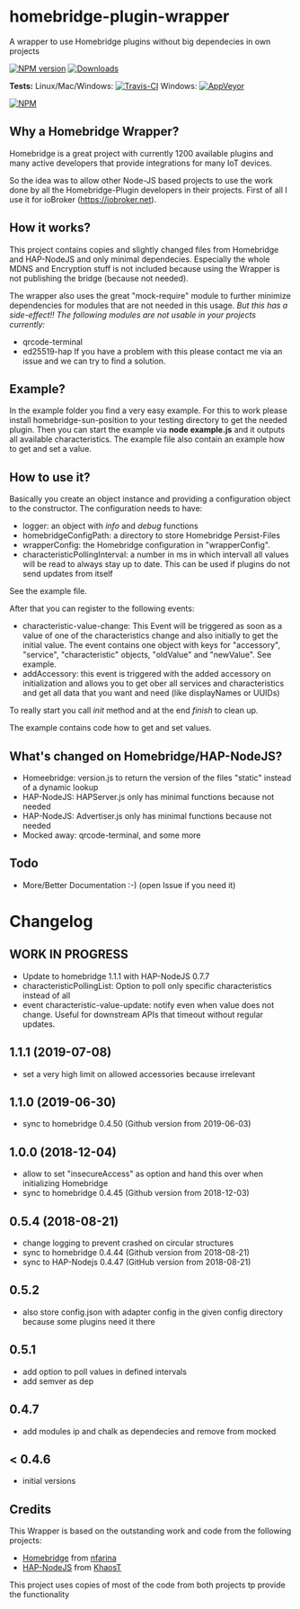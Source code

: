 # homebridge-plugin-wrapper
A wrapper to use Homebridge plugins without big dependecies in own projects

[![NPM version](http://img.shields.io/npm/v/homebridge-plugin-wrapper.svg)](https://www.npmjs.com/package/homebridge-plugin-wrapper)
[![Downloads](https://img.shields.io/npm/dm/homebridge-plugin-wrapper.svg)](https://www.npmjs.com/package/homebridge-plugin-wrapper)

**Tests:**
Linux/Mac/Windows:
[![Travis-CI](http://img.shields.io/travis/Apollon77/homebridge-plugin-wrapper/master.svg)](https://travis-ci.org/Apollon77/homebridge-plugin-wrapper)
Windows: [![AppVeyor](https://ci.appveyor.com/api/projects/status/github/Apollon77/homebridge-plugin-wrapper?branch=master&svg=true)](https://ci.appveyor.com/project/Apollon77/homebridge-plugin-wrapper/)

[![NPM](https://nodei.co/npm/homebridge-plugin-wrapper.png?downloads=true)](https://nodei.co/npm/homebridge-plugin-wrapper/)

## Why a Homebridge Wrapper?
Homebridge is a great project with currently 1200 available plugins and many
active developers that provide integrations for many IoT devices.

So the idea was to allow other Node-JS based projects to use the work done by
all the Homebridge-Plugin developers in their projects. First of all I use it
for ioBroker (https://iobroker.net).

## How it works?
This project contains copies and slightly changed files from Homebridge and
HAP-NodeJS and only minimal dependecies. Especially the whole MDNS and
Encryption stuff is not included because using the Wrapper is not publishing
the bridge (because not needed).

The wrapper also uses the great "mock-require" module to further minimize
dependencies for modules that are not needed in this usage.
*But this has a side-effect!! The following modules are not usable in your projects currently:*
* qrcode-terminal
* ed25519-hap
If you have a problem with this please contact me via an issue and we can try to find a solution.

## Example?
In the example folder you find a very easy example.
For this to work please install homebridge-sun-position to your testing directory to get the needed plugin.
Then you can start the example via **node example.js** and it outputs all available characteristics.
The example file also contain an example how to get and set a value.

## How to use it?
Basically you create an object instance and providing a configuration object to the constructor. The configuration needs to have:
* logger: an object with *info* and *debug* functions
* homebridgeConfigPath: a directory to store Homebridge Persist-Files
* wrapperConfig: the Homebridge configuration in "wrapperConfig".
* characteristicPollingInterval: a number in ms in which intervall all values will be read to always stay up to date. This can be used if plugins do not send updates from itself

See the example file.

After that you can register to the following events:
* characteristic-value-change: This Event will be triggered as soon as a value of one of the characteristics change and also initially to get the initial value. The event contains one object with keys for "accessory", "service", "characteristic" objects, "oldValue" and "newValue". See example.
* addAccessory: this event is triggered with the added accessory on initialization and allows you to get ober all services and characteristics and get all data that you want and need (like displayNames or UUIDs)

To really start you call *init* method and at the end *finish* to clean up.

The example contains code how to get and set values.

## What's changed on Homebridge/HAP-NodeJS?
* Homeebridge: version.js to return the version of the files "static" instead of a dynamic lookup
* HAP-NodeJS: HAPServer.js only has minimal functions because not needed
* HAP-NodeJS: Advertiser.js only has minimal functions because not needed
* Mocked away: qrcode-terminal, and some more

## Todo
* More/Better Documentation :-) (open Issue if you need it)

# Changelog

## __WORK IN PROGRESS__
* Update to homebridge 1.1.1 with HAP-NodeJS 0.7.7
* characteristicPollingList: Option to poll only specific characteristics instead of all
* event characteristic-value-update: notify even when value does not change. Useful for downstream APIs that timeout without regular updates.

## 1.1.1 (2019-07-08)
* set a very high limit on allowed accessories because irrelevant 

## 1.1.0 (2019-06-30)
* sync to homebridge 0.4.50 (Github version from 2019-06-03)

## 1.0.0 (2018-12-04)
* allow to set "insecureAccess" as option and hand this over when initializing Homebridge
* sync to homebridge 0.4.45 (Github version from 2018-12-03)

## 0.5.4 (2018-08-21)
* change logging to prevent crashed on circular structures
* sync to homebridge 0.4.44 (Github version from 2018-08-21)
* sync to HAP-Nodejs 0.4.47 (GitHub version from 2018-08-21)

## 0.5.2
* also store config.json with adapter config in the given config directory because some plugins need it there

## 0.5.1
* add option to poll values in defined intervals
* add semver as dep

## 0.4.7
* add modules ip and chalk as dependecies and remove from mocked

## < 0.4.6
* initial versions

## Credits
This Wrapper is based on the outstanding work and code from the following projects:
* [Homebridge](https://github.com/nfarina/homebridge) from [nfarina](http://twitter.com/nfarina)
* [HAP-NodeJS](https://github.com/KhaosT/HAP-NodeJS) from [KhaosT](http://twitter.com/khaost)

This project uses copies of most of the code from both projects tp provide the functionality
